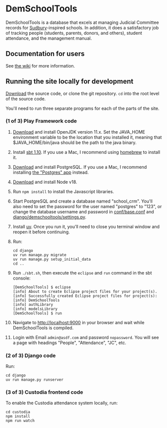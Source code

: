 # DemSchoolTools

DemSchoolTools is a database that excels at managing Judicial Committee records
for [Sudbury](https://en.wikipedia.org/wiki/Sudbury_school)-inspired schools.
In addition, it does a satisfactory job of tracking people (students, parents,
donors, and others), student attendance, and the management manual.

## Documentation for users

See [the wiki](https://github.com/schmave/demschooltools/wiki/) for more information.

## Running the site locally for development

[Download](https://github.com/schmave/demschooltools/archive/master.zip) the source code, or clone the git repository. `cd` into the root level of the source code.

You'll need to run three separate programs for each of the parts of the site.

### (1 of 3) Play Framework code

1.  [Download](https://openjdk.org/) and install OpenJDK version 11.x. Set the JAVA_HOME environment variable to be the location that you installed it, meaning that $JAVA_HOME/bin/java should be the path to the java binary.

1.  Install [sbt 1.10](https://www.scala-sbt.org/download/). If you use a Mac, I recommend using [homebrew](https://brew.sh/) to install it.

1.  [Download](http://www.postgresql.org/download/) and install PostgreSQL. If you use a Mac, I recommend installing [the "Postgres" app](https://postgresapp.com/) instead.

1.  [Download](https://nodejs.org/en/download/releases/) and install Node v18.

1.  Run `npm install` to install the Javascript libraries.

1.  Start PostgreSQL and create a database named "school_crm". You'll also need to set the password for the user named "postgres" to "123", or change the database username and password in [conf/base.conf](conf/base.conf) and [django/demschooltools/settings.py](django/demschooltools/settings.py).

1.  Install [uv](https://docs.astral.sh/uv/getting-started/installation/#standalone-installer). Once you run it, you'll need to close you terminal window and reopen it before continuing.

1.  Run:

        cd django
        uv run manage.py migrate
        uv run manage.py setup_initial_data
        cd ..

1.  Run `./sbt.sh`, then execute the `eclipse` and `run` command in the sbt console:

        [DemSchoolTools] $ eclipse
        [info] About to create Eclipse project files for your project(s).
        [info] Successfully created Eclipse project files for project(s):
        [info] DemSchoolTools
        [info] authLibrary
        [info] modelsLibrary
        [DemSchoolTools] $ run

1.  Navigate to [http://localhost:9000](http://localhost:9000) in your browser
    and wait while DemSchoolTools is compiled.

1.  Login with Email `admin@asdf.com` and password `nopassword`. You will see
    a page with headings "People", "Attendance", "JC", etc.

### (2 of 3) Django code

Run:

    cd django
    uv run manage.py runserver

### (3 of 3) Custodia frontend code

To enable the Custodia attendance system locally, run:

    cd custodia
    npm install
    npm run watch
